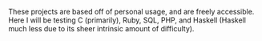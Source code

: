 These projects are based off of personal usage, and are freely accessible. 
Here I will be testing C (primarily), Ruby, SQL, PHP, and Haskell (Haskell much less due to its sheer intrinsic amount of difficulty).
